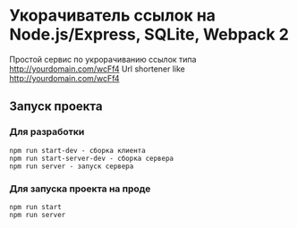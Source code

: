 # Укорачиватель ссылок на Node.js/Express, SQLite, Webpack 2


Простой сервис по укрорачиванию ссылок типа http://yourdomain.com/wcFf4
Url shortener like http://yourdomain.com/wcFf4

## Запуск проекта

### Для разработки
```
npm run start-dev - сборка клиента
npm run start-server-dev - сборка сервера
npm run server - запуск сервера
```
### Для запуска проекта на проде
```
npm run start
npm run server
```